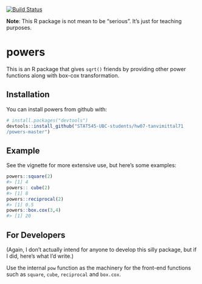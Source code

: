 
<!-- README.md is generated from README.Rmd. Please edit that file -->

[![Build
Status](https://travis-ci.org/vincenzocoia/powers.svg?branch=master)](https://travis-ci.org/vincenzocoia/powers)

**Note**: This R package is not mean to be “serious”. It’s just for
teaching purposes.

# powers

This is an R package that gives `sqrt()` friends by providing other
power functions along with box-cox transformation.

## Installation

You can install powers from github with:

``` r
# install.packages("devtools")
devtools::install_github("STAT545-UBC-students/hw07-tanvimittal71
/powers-master")
```

## Example

See the vignette for more extensive use, but here’s some examples:

``` r
powers::square(2)
#> [1] 4
powers:: cube(2)
#> [1] 8
powers::reciprocal(2)
#> [1] 0.5
powers::box.cox(3,4)
#> [1] 20
```

## For Developers

(Again, I don’t actually intend for anyone to develop this silly
package, but if I did, here’s what I’d write.)

Use the internal `pow` function as the machinery for the front-end
functions such as `square`, `cube`, `reciprocal` and `box.cox`.
